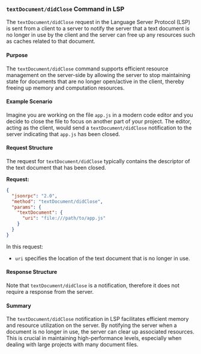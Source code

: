 ### `textDocument/didClose` Command in LSP

The `textDocument/didClose` request in the Language Server Protocol (LSP) is sent from a client to a server to notify the server that a text document is no longer in use by the client and the server can free up any resources such as caches related to that document.

#### Purpose

The `textDocument/didClose` command supports efficient resource management on the server-side by allowing the server to stop maintaining state for documents that are no longer open/active in the client, thereby freeing up memory and computation resources.

#### Example Scenario

Imagine you are working on the file `app.js` in a modern code editor and you decide to close the file to focus on another part of your project. The editor, acting as the client, would send a `textDocument/didClose` notification to the server indicating that `app.js` has been closed.

#### Request Structure

The request for `textDocument/didClose` typically contains the descriptor of the text document that has been closed.

**Request:**

```json
{
  "jsonrpc": "2.0",
  "method": "textDocument/didClose",
  "params": {
    "textDocument": {
      "uri": "file:///path/to/app.js"
    }
  }
}
```

In this request:
- `uri` specifies the location of the text document that is no longer in use.

#### Response Structure

Note that `textDocument/didClose` is a notification, therefore it does not require a response from the server.

#### Summary

The `textDocument/didClose` notification in LSP facilitates efficient memory and resource utilization on the server. By notifying the server when a document is no longer in use, the server can clear up associated resources. This is crucial in maintaining high-performance levels, especially when dealing with large projects with many document files.